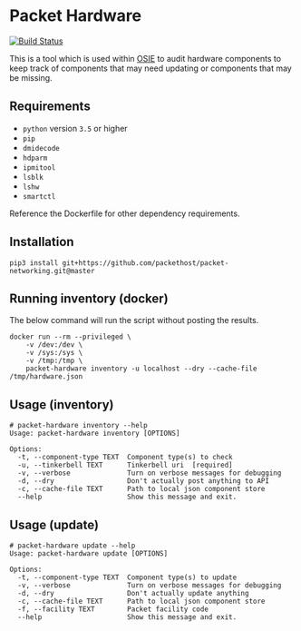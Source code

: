 # Packet Hardware

[![Build Status](https://drone.packet.net/api/badges/packethost/packet-hardware/status.svg)](https://drone.packet.net/packethost/packet-hardware)

This is a tool which is used within [OSIE](https://github.com/tinkerbell/osie)
to audit hardware components to keep track of components that may need updating
or components that may be missing.

## Requirements

- `python` version `3.5` or higher
- `pip`
- `dmidecode`
- `hdparm`
- `ipmitool`
- `lsblk`
- `lshw`
- `smartctl`

Reference the Dockerfile for other dependency requirements.

## Installation

```shell
pip3 install git+https://github.com/packethost/packet-networking.git@master
```

## Running inventory (docker)

The below command will run the script without posting the results.
```shell
docker run --rm --privileged \
    -v /dev:/dev \
    -v /sys:/sys \
    -v /tmp:/tmp \
    packet-hardware inventory -u localhost --dry --cache-file /tmp/hardware.json
```

## Usage (inventory)

```shell
# packet-hardware inventory --help
Usage: packet-hardware inventory [OPTIONS]

Options:
  -t, --component-type TEXT  Component type(s) to check
  -u, --tinkerbell TEXT      Tinkerbell uri  [required]
  -v, --verbose              Turn on verbose messages for debugging
  -d, --dry                  Don't actually post anything to API
  -c, --cache-file TEXT      Path to local json component store
  --help                     Show this message and exit.
```

## Usage (update)

```shell
# packet-hardware update --help
Usage: packet-hardware update [OPTIONS]

Options:
  -t, --component-type TEXT  Component type(s) to update
  -v, --verbose              Turn on verbose messages for debugging
  -d, --dry                  Don't actually update anything
  -c, --cache-file TEXT      Path to local json component store
  -f, --facility TEXT        Packet facility code
  --help                     Show this message and exit.
```